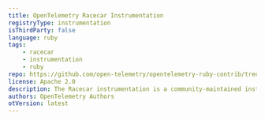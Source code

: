 ```yaml
---
title: OpenTelemetry Racecar Instrumentation
registryType: instrumentation
isThirdParty: false
language: ruby
tags:
    - racecar
    - instrumentation
    - ruby
repo: https://github.com/open-telemetry/opentelemetry-ruby-contrib/tree/main/instrumentation/racecar
license: Apache 2.0
description: The Racecar instrumentation is a community-maintained instrumentation for Racecar, a client library for Apache Kafka.
authors: OpenTelemetry Authors
otVersion: latest
---
```

